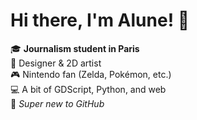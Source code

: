 # Hi there, I'm Alune! 👋

🎓 **Journalism student in Paris**  
🎨 Designer & 2D artist  
🎮 Nintendo fan (Zelda, Pokémon, etc.)  
💻 A bit of GDScript, Python, and web  
🌱 *Super new to GitHub*
